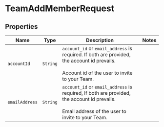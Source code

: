 

# TeamAddMemberRequest



## Properties

Name | Type | Description | Notes
------------ | ------------- | ------------- | -------------
| `accountId` | ```String``` |  `account_id` or `email_address` is required. If both are provided, the account id prevails. <br><br>Account id of the user to invite to your Team.  |  |
| `emailAddress` | ```String``` |  `account_id` or `email_address` is required, If both are provided, the account id prevails. <br><br>Email address of the user to invite to your Team.  |  |



